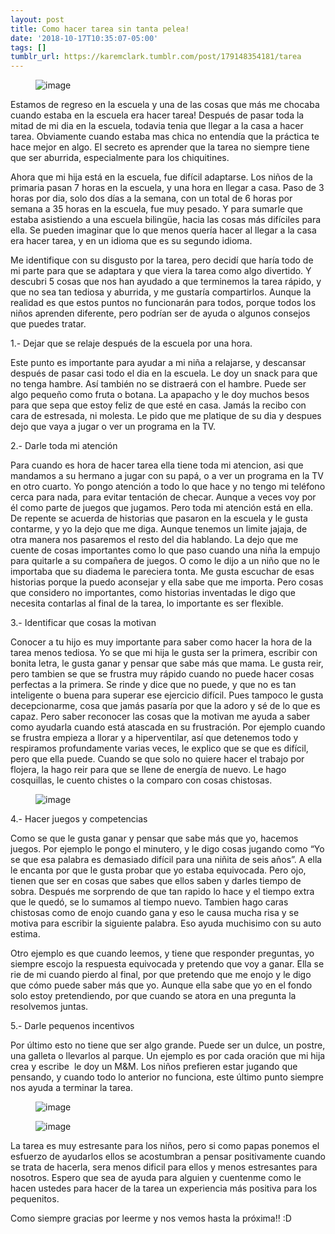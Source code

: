 ```yaml
---
layout: post
title: Como hacer tarea sin tanta pelea!
date: '2018-10-17T10:35:07-05:00'
tags: []
tumblr_url: https://karemclark.tumblr.com/post/179148354181/tarea
---
```

<figure data-orig-width="1280" data-orig-height="1920" class="tmblr-full"><img src="https://64.media.tumblr.com/5e0dde52372896215980b406f19019ab/tumblr_inline_pgr1qdRD2C1t4qra9_1280.jpg" alt="image" data-orig-width="1280" data-orig-height="1920"></figure>

Estamos de regreso en la escuela y una de las cosas que más me chocaba cuando estaba en la escuela era hacer tarea! Después de pasar toda la mitad de mi dia en la escuela, todavia tenia que llegar a la casa a hacer tarea. Obviamente cuando estaba mas chica no entendía que la práctica te hace mejor en algo. El secreto es aprender que la tarea no siempre tiene que ser aburrida, especialmente para los chiquitines. &nbsp;

Ahora que mi hija está en la escuela, fue difícil adaptarse. Los niños de la primaria pasan 7 horas en la escuela, y una hora en llegar a casa. Paso de 3 horas por dia, solo dos días a la semana, con un total de 6 horas por semana a 35 horas en la escuela, fue muy pesado. Y para sumarle que estaba asistiendo a una escuela bilingüe, hacia las cosas más difíciles para ella. Se pueden imaginar que lo que menos quería hacer al llegar a la casa era hacer tarea, y en un idioma que es su segundo idioma.

Me identifique con su disgusto por la tarea, pero decidí que haría todo de mi parte para que se adaptara y que viera la tarea como algo divertido. Y descubri 5 cosas que nos han ayudado a que terminemos la tarea rápido, y que no sea tan tediosa y aburrida, y me gustaría compartirlos. Aunque la realidad es que estos puntos no funcionarán para todos, porque todos los niños aprenden diferente, pero podrían ser de ayuda o algunos consejos que puedes tratar.

1.- Dejar que se relaje después de la escuela por una hora.

Este punto es importante para ayudar a mi niña a relajarse, y descansar después de pasar casi todo el dia en la escuela. Le doy un snack para que no tenga hambre. Así también no se distraerá con el hambre. Puede ser algo pequeño como fruta o botana. La apapacho y le doy muchos besos para que sepa que estoy feliz de que esté en casa. Jamás la recibo con cara de estresada, ni molesta. Le pido que me platique de su dia y despues dejo que vaya a jugar o ver un programa en la TV.

2.- Darle toda mi atención

Para cuando es hora de hacer tarea ella tiene toda mi atencion, asi que mandamos a su hermano a jugar con su papá, o a ver un programa en la TV en otro cuarto. Yo pongo atención a todo lo que hace y no tengo mi teléfono cerca para nada, para evitar tentación de checar. Aunque a veces voy por él como parte de juegos que jugamos. Pero toda mi atención está en ella. De repente se acuerda de historias que pasaron en la escuela y le gusta contarme, y yo la dejo que me diga. Aunque tenemos un limite jajaja, de otra manera nos pasaremos el resto del dia hablando. La dejo que me cuente de cosas importantes como lo que paso cuando una niña la empujo para quitarle a su compañera de juegos. O como le dijo a un niño que no le importaba que su diadema le pareciera tonta. Me gusta escuchar de esas historias porque la puedo aconsejar y ella sabe que me importa. Pero cosas que considero no importantes, como historias inventadas le digo que necesita contarlas al final de la tarea, lo importante es ser flexible.

3.- Identificar que cosas la motivan

Conocer a tu hijo es muy importante para saber como hacer la hora de la tarea menos tediosa. Yo se que mi hija le gusta ser la primera, escribir con bonita letra, le gusta ganar y pensar que sabe más que mama. Le gusta reir, pero tambien se que se frustra muy rápido cuando no puede hacer cosas perfectas a la primera. Se rinde y dice que no puede, y que no es tan inteligente o buena para superar ese ejercicio difícil. Pues tampoco le gusta decepcionarme, cosa que jamás pasaría por que la adoro y sé de lo que es capaz. Pero saber reconocer las cosas que la motivan me ayuda a saber como ayudarla cuando está atascada en su frustración. Por ejemplo cuando se frustra empieza a llorar y a hiperventilar, así que detenemos todo y respiramos profundamente varias veces, le explico que se que es difícil, pero que ella puede. Cuando se que solo no quiere hacer el trabajo por flojera, la hago reir para que se llene de energía de nuevo. Le hago cosquillas, le cuento chistes o la comparo con cosas chistosas.

<figure data-orig-width="1280" data-orig-height="853" class="tmblr-full"><img src="https://64.media.tumblr.com/daf452df36e92740b17d39f393bc50b4/tumblr_inline_pgr1vcRrsZ1t4qra9_1280.jpg" alt="image" data-orig-width="1280" data-orig-height="853"></figure>

4.- Hacer juegos y competencias

Como se que le gusta ganar y pensar que sabe más que yo, hacemos juegos. Por ejemplo le pongo el minutero, y le digo cosas jugando como “Yo se que esa palabra es demasiado difícil para una niñita de seis años”. A ella le encanta por que le gusta probar que yo estaba equivocada. Pero ojo, tienen que ser en cosas que sabes que ellos saben y darles tiempo de sobra. Después me sorprendo de que tan rapido lo hace y el tiempo extra que le quedó, se lo sumamos al tiempo nuevo. Tambien hago caras chistosas como de enojo cuando gana y eso le causa mucha risa y se motiva para escribir la siguiente palabra. Eso ayuda muchisimo con su auto estima.

Otro ejemplo es que cuando leemos, y tiene que responder preguntas, yo siempre escojo la respuesta equivocada y pretendo que voy a ganar. Ella se rie de mi cuando pierdo al final, por que pretendo que me enojo y le digo que cómo puede saber más que yo. Aunque ella sabe que yo en el fondo solo estoy pretendiendo, por que cuando se atora en una pregunta la resolvemos juntas.&nbsp;&nbsp;

5.- Darle pequenos incentivos

Por último esto no tiene que ser algo grande. Puede ser un dulce, un postre, una galleta o llevarlos al parque. Un ejemplo es por cada oración que mi hija crea y escribe &nbsp;le doy un M&M. Los niños prefieren estar jugando que pensando, y cuando todo lo anterior no funciona, este último punto siempre nos ayuda a terminar la tarea.

<figure data-orig-width="1280" data-orig-height="853" class="tmblr-full"><img src="https://64.media.tumblr.com/a9dabb4b9f47de409b5c9580df15a7c4/tumblr_inline_pgr1txZqmT1t4qra9_1280.jpg" alt="image" data-orig-width="1280" data-orig-height="853"></figure><figure data-orig-width="1280" data-orig-height="853" class="tmblr-full"><img src="https://64.media.tumblr.com/048f01ea96dffc970cfa742fdc6dc2ee/tumblr_inline_pgr1xsk6CJ1t4qra9_1280.jpg" alt="image" data-orig-width="1280" data-orig-height="853"></figure>

La tarea es muy estresante para los niños, pero si como papas ponemos el esfuerzo de ayudarlos ellos se acostumbran a pensar positivamente cuando se trata de hacerla, sera menos dificil para ellos y menos estresantes para nosotros. Espero que sea de ayuda para alguien y cuentenme como le hacen ustedes para hacer de la tarea un experiencia más positiva para los pequenitos.

Como siempre gracias por leerme y nos vemos hasta la próxima!! :D

